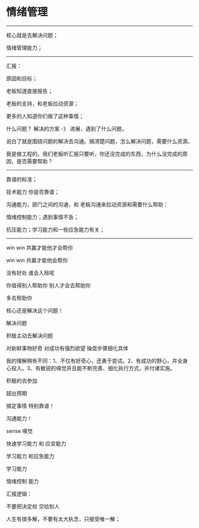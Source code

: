# 情绪管理

---

核心就是去解决问题；

情绪管理能力；



---



汇报：

原因和目标；

老板知道直接报告；

老板的支持，和老板拉动资源；

更多的人知道你们做了这种事情；

什么问题？ 解决的方案 -》 进展，遇到了什么问题，

说白了就是围绕问题的解决去沟通。搞清楚问题，怎么解决问题，需要什么资源。



我是做工程的，我们老板听汇报只要听，你还没完成的东西，为什么没完成的原因，是否需要帮助？





---

靠谱的标准；

技术能力 你是否靠谱；

沟通能力，部门之间的沟通，和 老板沟通来拉动资源和需要什么帮助：

情绪控制能力；遇到事情不急；

抗压能力；学习能力和一些应急能力有关；



---






win  win 共赢才能他才会帮你


win win  共赢才能他会帮你


没有好处 谁会入局呢


你值得别人帮助你 别人才会去帮助你


多去帮助你


核心还是解决这个问题！


解决问题


积极主动去解决问题


对新鲜事物好奇
对成功有强烈欲望
操盘步骤细化具体


我的理解稍有不同：1、不仅有好奇心，还勇于尝试。2、有成功的野心，并全身心投入。3、有敏锐的嗅觉并且能不断完善、细化执行方式，并付诸实施。


积极的去参加


超出预期


搞定事情 特别靠谱！


沟通能力！


sense 嗅觉


快速学习能力 和 应变能力


学习能力 和应急能力


学习能力


情绪控制 能力


汇报逻辑：


不要把决定权  交给别人


人生有很多解，不要有太大执念，只接受唯一解；